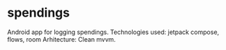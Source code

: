 # spendings
Android app for logging spendings. 
Technologies used: jetpack compose, flows, room
Arhitecture: Clean mvvm.
